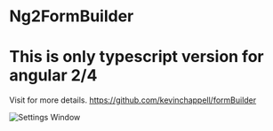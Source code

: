 # Ng2FormBuilder 

# This is only typescript version for angular 2/4 

Visit for more details. 
https://github.com/kevinchappell/formBuilder



![Settings Window](https://github.com/KhaledSMQ/testing/raw/bd41da5e8ea875c2204a33f80a0811fd212319dc/image.PNG)
